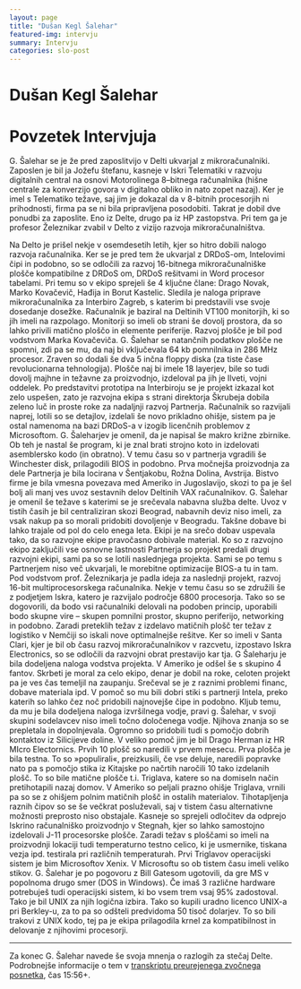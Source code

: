 ```yaml
---
layout: page
title: "Dušan Kegl Šalehar"
featured-img: intervju
summary: Intervju
categories: slo-post
---
```


# Dušan Kegl Šalehar

# Povzetek Intervjuja

G. Šalehar se je že pred zaposlitvijo v Delti ukvarjal z mikroračunalniki. Zaposlen je bil ja Jožefu štefanu, kasneje v Iskri Telematiki v razvoju digitalnih central na osnovi Motorolinega 8–bitnega računalnika (hišne centrale za konverzijo govora v digitalno obliko in nato zopet nazaj). 
Ker je imel s Telematiko težave, saj jim je dokazal da v 8-bitnih procesorjih ni prihodnosti, firma pa se ni bila pripravljena posodobiti. 
Takrat je dobil dve ponudbi za zaposlite. Eno iz  Delte, drugo pa iz HP zastopstva.
Pri tem ga je profesor Železnikar zvabil v Delto z vizijo razvoja mikroračunalništva.

Na Delto je prišel nekje v osemdesetih letih, kjer so hitro dobili nalogo razvoja računalnika. Ker se je pred tem že ukvarjal z DRDoS-om, Intelovimi čipi in podobno, so se odločili za razvoj 16-bitnega mikroračunalniške plošče kompatibilne z DRDoS om, DRDoS rešitvami in Word procesor tabelami. 
Pri temu so v ekipo sprejeli še 4 ključne člane: Drago Novak, Marko Kovačevič, Hađija in Borut Kastelic. 
Sledila je naloga priprave mikroračunalnika za Interbiro Zagreb, s katerim bi predstavili vse svoje dosedanje dosežke. Računalnik je baziral na Deltinih VT100 monitorjih, ki so jih imeli na razpolago. Monitorji so imeli ob strani še dovolj prostora, da so lahko privili matično ploščo in elemente periferije.  Razvoj plošče je bil pod vodstvom Marka Kovačeviča. G. Šalehar se natančnih podatkov plošče ne spomni, zdi pa se mu, da naj bi vključevala 64 kb pomnilnika in 286 MHz procesor. Zraven so dodali še dva 5 inčna floppy diska (za tiste čase revolucionarna tehnologija).
Plošče naj bi imele 18 layerjev, bile so tudi dovolj majhne in težavne za proizvodnjo, izdeloval pa jih je Ilveti, vojni oddelek.
Po predstavitvi prototipa na Interbiroju se je projekt izkazal kot zelo uspešen, zato je razvojna ekipa s strani direktorja Škrubeja dobila zeleno luč in proste roke za nadaljnji razvoj Partnerja. 
Računalnik so razvijali naprej, lotili so se detajlov, izdelali še novo prikladno ohišje, sistem pa je ostal namenoma na bazi DRDoS-a v izogib licenčnih problemov z Microsoftom. 
G. Šaleharjev je omenil, da je  napisal še makro križne zbirnike. Ob teh je nastal še program, ki je znal brati strojno koto in izdelovati asemblersko kodo (in obratno). 
V temu času so v partnerja vgradili še Winchester disk, prilagodili BIOS in podobno.
    Prva močnejša proizvodnja za dele Partnerja je bila locirana v Šentjakobu, Rožna Dolina, Avstrija. Bistvo firme je bila vmesna povezava med Ameriko in Jugoslavijo, skozi to pa je šel bolj ali manj ves uvoz sestavnih delov Deltinih VAX računalnikov.
G. Šalehar je omenil še težave s katerimi se je srečevala nabavna služba delte. Uvoz v tistih časih je bil centraliziran skozi Beograd, nabavnih deviz niso imeli, za vsak nakup pa so morali pridobiti dovoljenje v Beogradu. Takšne dobave bi lahko trajale od pol do celo enega leta. Ekipi je na srečo dobav uspevala tako, da so razvojne ekipe pravočasno dobivale material. 
Ko so z razvojno ekipo zaključili vse osnovne lastnosti Partnerja so projekt predali drugi razvojni ekipi, sami pa so se lotili naslednjega projekta. Sami se po temu s Partnerjem niso več ukvarjali, le morebitne optimizacije BIOS-a tu in tam. 
Pod vodstvom prof. Železnikarja je padla ideja za naslednji projekt, razvoj 16-bit multiprocesorskega računalnika. Nekje v temu času so se združili še z podjetjem Iskra, katero je razvijalo področje 6800 procesorja. Tako so se dogovorili, da bodo vsi računalniki delovali na podoben princip, uporabili bodo skupne vire – skupen pomnilni prostor, skupno periferijo, networking in podobno.
Zaradi preteklih težav z izdelavo matičnih plošč ter težav z logistiko v Nemčiji so iskali nove optimalnejše rešitve. Ker so imeli v Santa Clari, kjer je bil ob času razvoj mikroračunalnikov v razcvetu, izpostavo Iskra Electronics, so se odločili da razvojni obrat prestavijo kar tja.
G Šaleharju je bila dodeljena naloga vodstva projekta. V Ameriko je odšel še s skupino 4 fantov.
Skrbeti je moral za celo ekipo, denar je dobil na roke, celoten projekt pa je ves čas temeljil na zaupanju. Srečeval se je z raznimi problemi financ, dobave materiala ipd. V pomoč so mu bili dobri stiki s partnerji Intela, preko katerih so lahko čez noč pridobili najnovejše čipe in podobno.
Kljub temu, da mu je bila dodeljena naloga izvršilnega vodje, pravi g. Šalehar, v svoji skupini sodelavcev niso imeli točno določenega vodje. Njihova znanja so se prepletala in dopolnjevala. Ogromno so pridobili tudi s pomočjo dobrih kontaktov iz Silicijeve doline. V veliko pomoč jim je bil Drago Herman iz HR MIcro Electornics. 
Prvih 10 plošč so naredili v prvem mesecu. Prva plošča je bila testna. To so »populirali«, preizkusili, če vse deluje, naredili popravke nato pa s pomočjo stika iz Kitajske po načrtih naročili 10 tako izdelanih plošč. To so bile matične plošče t.i. Triglava, katere so na domiseln način pretihotapili nazaj domov. V Ameriko so peljali prazno ohišje Triglava, vrnili pa so se z ohišjem polnim matičnih plošč in ostalih materialov. Tihotapljenja raznih čipov so se še večkrat posluževali, saj v tistem času alternativne možnosti preprosto niso obstajale.
Kasneje so sprejeli odločitev da odprejo Iskrino računalniško proizvodnjo v Stegnah, kjer so lahko samostojno izdelovali J-11 procesorske plošče. Zaradi težav s ploščami so imeli na proizvodnji lokaciji tudi temperaturno testno celico, ki je usmernike, tiskana vezja ipd. testirala pri različnih temperaturah.
Prvi Triglavov operacijski sistem je bim Microsoftov Xenix. V Microsoftu so ob tistem času imeli veliko stikov. G. Šalehar je po pogovoru z Bill Gatesom ugotovili, da gre MS v popolnoma drugo smer (DOS in Windows). Če imaš 3 različne hardware potrebuješ tudi operacijski sistem, ki bo vsem trem vsaj 95% zadostoval. Tako je bil UNIX za njih logična izbira. Tako so kupili uradno licenco UNIX-a pri Berkley-u, za to pa so odšteli predvidoma 50 tisoč dolarjev. To so bili trakovi z UNIX kodo, tej pa je ekipa prilagodila krnel za kompatibilnost in delovanje z njihovimi procesorji. 

------

Za konec G. Šalehar navede še svoja mnenja o razlogih za stečaj Delte. 
Podrobnejše informacije o tem v [transkriptu preurejenega zvočnega posnetka](dušan-kegl-šalehar-intervju), čas 15:56+.

